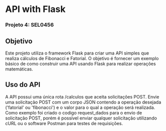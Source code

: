 # API with Flask
### Projeto 4: SEL0456

## Objetivo
Este projeto utiliza o framework Flask para criar uma API simples que realiza cálculos de Fibonacci e Fatorial. O objetivo é fornecer um exemplo básico de como construir uma API usando Flask para realizar operações matemáticas.

## Uso do API 
A API possui uma única rota /calculos que aceita solicitações POST. Envie uma solicitação POST com um corpo JSON contendo a operação desejada ('fatorial' ou 'fibonacci') e o valor para o qual a operação será realizada. Como exemplo foi criado o codigo request_dados para o envio de solicitação POST, porém é possível enviar qualquer solicitação utilizando cURL ou o software Postman para testes de requisições. 
